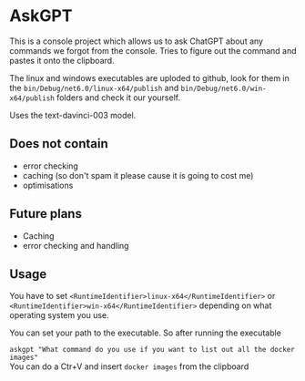 # AskGPT
 
This is a console project which allows us to ask ChatGPT about any commands we forgot from the console. Tries to figure out the command and pastes it onto the clipboard.

The linux and windows executables are uploded to github, look for them in the `bin/Debug/net6.0/linux-x64/publish` and `bin/Debug/net6.0/win-x64/publish` folders and check it our yourself.

Uses the text-davinci-003 model.

## Does not contain
- error checking
- caching (so don't spam it please cause it is going to cost me)
- optimisations

## Future plans
- Caching
- error checking and handling

## Usage
You have to set `<RuntimeIdentifier>linux-x64</RuntimeIdentifier>` or `<RuntimeIdentifier>win-x64</RuntimeIdentifier>` depending on what operating system you use.

You can set your path to the executable. So after running the executable

`askgpt "What command do you use if you want to list out all the docker images"` <br>
You can do a Ctr+V and insert `docker images` from the clipboard